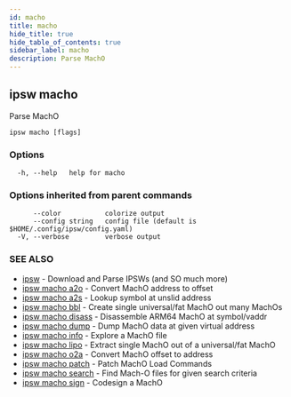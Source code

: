 ```yaml
---
id: macho
title: macho
hide_title: true
hide_table_of_contents: true
sidebar_label: macho
description: Parse MachO
---
```

## ipsw macho

Parse MachO

```
ipsw macho [flags]
```

### Options

```
  -h, --help   help for macho
```

### Options inherited from parent commands

```
      --color           colorize output
      --config string   config file (default is $HOME/.config/ipsw/config.yaml)
  -V, --verbose         verbose output
```

### SEE ALSO

* [ipsw](/docs/cli/ipsw)	 - Download and Parse IPSWs (and SO much more)
* [ipsw macho a2o](/docs/cli/ipsw/macho/a2o)	 - Convert MachO address to offset
* [ipsw macho a2s](/docs/cli/ipsw/macho/a2s)	 - Lookup symbol at unslid address
* [ipsw macho bbl](/docs/cli/ipsw/macho/bbl)	 - Create single universal/fat MachO out many MachOs
* [ipsw macho disass](/docs/cli/ipsw/macho/disass)	 - Disassemble ARM64 MachO at symbol/vaddr
* [ipsw macho dump](/docs/cli/ipsw/macho/dump)	 - Dump MachO data at given virtual address
* [ipsw macho info](/docs/cli/ipsw/macho/info)	 - Explore a MachO file
* [ipsw macho lipo](/docs/cli/ipsw/macho/lipo)	 - Extract single MachO out of a universal/fat MachO
* [ipsw macho o2a](/docs/cli/ipsw/macho/o2a)	 - Convert MachO offset to address
* [ipsw macho patch](/docs/cli/ipsw/macho/patch)	 - Patch MachO Load Commands
* [ipsw macho search](/docs/cli/ipsw/macho/search)	 - Find Mach-O files for given search criteria
* [ipsw macho sign](/docs/cli/ipsw/macho/sign)	 - Codesign a MachO

